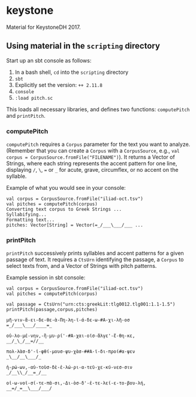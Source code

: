 # keystone

Material for KeystoneDH 2017.

## Using material in the `scripting` directory

Start up an sbt console as follows:

1.  In a bash shell, `cd` into the `scripting` directory
2.  `sbt`
3.  Explicitly set the version: `++ 2.11.8`
4.  `console`
5.  `:load pitch.sc`

This loads all necessary libraries, and defines two functions:  `computePitch` and `printPitch`.


### computePitch

`computePitch` requires a `Corpus` parameter for the text you want to analyze.  (Remember that you can create a `Corpus` with a `CorpusSource`, e.g., `val corpus = CorpusSource.fromFile("FILENAME")`).  It returns a Vector of Strings, where each string represents the accent pattern for one line, displaying `/`, `\`, `=` or `_` for acute, grave, circumflex, or no accent on the syllable.

Example of what you would see in your console:


    val corpus = CorpusSource.fromFile("iliad-oct.tsv")
    val pitches = computePitch(corpus)
    Converting text corpus to Greek Strings ...
    Syllabifying...
    Formatting text...
    pitches: Vector[String] = Vector(=_/___\___/___ ...


### printPitch

`printPitch` successively prints syllables and accent patterns for a given passage of text.  It requires a `CtsUrn` identifying the passage, a `Corpus` to select texts from, and a Vector of Strings with pitch patterns.

Example session in sbt console:

    val corpus = CorpusSource.fromFile("iliad-oct.tsv")
    val pitches = computePitch(corpus)

    val passage = CtsUrn("urn:cts:greekLit:tlg0012.tlg001:1.1-1.5")
    printPitch(passage,corpus,pitches)

    μῆ-νιν-ἄ-ει-δε-θε-ὰ-Πη-λη-ϊ-ά-δε-ω-#Α-χι-λῆ-οσ
    =_/___\___/____=_

    οὐ-λο-μέ-νην,-ἣ-μυ-ρί'-#Α-χαι-οῖσ-ἄλγε'-ἔ-θη-κε,
    __/_\_/__=//__

    πολ-λὰσ-δ'-ἰ-φθί-μουσ-ψυ-χὰσ-##Α-ϊ-δι-προί#α-ψεν
    _\__/__\___/_

    ἡ-ρώ-ων,-αὐ-τοὺσ-δὲ-ἑ-λώ-ρι-α-τεῦ-χε-κύ-νεσ-σιν
    _/__\\_/__=_/__

    οἰ-ω-νοῖ-σί-τε-πᾶ-σι,-Δι-ὸσ-δ'-ἐ-τε-λεί-ε-το-βου-λή,
    __=/_=__\___/___/
